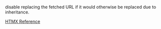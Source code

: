 disable replacing the fetched URL if it would otherwise be replaced due to inheritance.

[HTMX Reference](https://htmx.org/attributes/hx-replace-url/)
